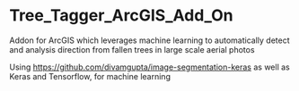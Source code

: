 # Tree_Tagger_ArcGIS_Add_On
Addon for ArcGIS which leverages machine learning to automatically detect and analysis direction from fallen trees in large scale aerial photos


Using https://github.com/divamgupta/image-segmentation-keras as well as Keras and Tensorflow, for machine learning
